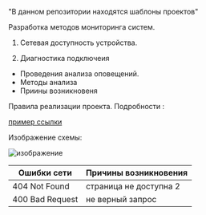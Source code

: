 "В данном репозитории находятся шаблоны проектов"

  Разработка методов мониторинга систем.

1. Сетевая доступность устройства.

2. Диагностика подключеия

- Проведения анализа оповещений.
- Методы анализа
- Приины возникновеня

Правила реализации проекта.
Подробности :

[пример ссылки](https://www.yandex.ru)

Изображение схемы:

![изображение](https://www.example.com/image.jpg)


 Ошибки сети  | Причины возникновения |
| ----------- | ----------- |
|  404 Not Found    |страница не доступна 2   |
|400 Bad Request    | не верный запрос |


